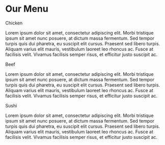 <!DOCTYPE html>
<html>
<head>
  <meta charset="utf-8">

  <meta name="viewport" content="width=device-width, initial-scale=1">

  <link rel="stylesheet" type="text/css" href="css/styles.css">
<title>Assignment Solution for Module 2</title>
<style>
/********** Base styles **********/
/* Base Styles */

* {
  box-sizing: border-box;
}

h1 {
  font-family: Brushstroke, fantasy;
  color: #000000;
  text-align: center;
}

body {
  background-image: url("background.jpg");
  background-color: #FEF5CA;

}

p {
  padding: 10px;
  margin: 0;
}

.container {
  border: none;
  margin-left: auto;
  margin-right: auto;
  margin-top: 10px;
  margin-bottom: 10px;
  padding: 10px;
}

section {
  border: 1px solid black;
  background-color: #00FF99;
  width: 100%;
  height: 200px;
  font-family: Helvetica;
  color: black;
  position: relative;
  overflow: auto;
}

#chicken {
  border: 1px solid black;
  text-align: center;
  width: 30%;
  margin-left: 70%;
  font-family: Georgia,sans-serif;
  font-weight: bold;
  font-size: 125%;
  margin-bottom: 0;
  margin-top: 0;
  padding: 5px;
  background-color: #FFFF00;
}

#beef {
  border: 1px solid black;
  text-align: center;
  width: 30%;
  margin-left: 70%;
  font-family: Georgia,sans-serif;
  font-weight: bold;
  font-size: 125%;
  margin-bottom: 0;
  margin-top: 0;
  padding: 5px;
  background-color: #FF1439;
}

#sushi {
  border: 1px solid black;
  text-align: center;
  width: 30%;
  margin-left: 70%;
  font-family: Georgia,sans-serif;
  font-weight: bold;
  font-size: 125%;
  margin-bottom: 0;
  margin-top: 0;
  background-color: #6495ED;
  color: white;
  padding: 5px;
}

.row {
  width: 100%;
}

/* Desktop view */

@media (min-width: 992px) {
  .col-lg-1, .col-lg-2, .col-lg-3, .col-lg-4, .col-lg-5, .col-lg-6, .col-lg-7, .col-lg-8, .col-lg-9, .col-lg-10, .col-lg-11, .col-lg-12 {
    float: left;
  }

  .col-lg-1 {
    width: 8.33%;
  }
  .col-lg-2 {
    width: 16.66%;
  }
  .col-lg-3 {
    width: 25%;
  }
  .col-lg-4 {
    width: 33.33%;
  }
  .col-lg-5 {
    width: 41.66%;
  }
  .col-lg-6 {
    width: 50%;
  }
  .col-lg-7 {
    width: 58.33%;
  }
  .col-lg-8 {
    width: 66.66%;
  }
  .col-lg-9 {
    width: 74.99%;
  }
  .col-lg-10 {
    width: 83.33%;
  }
  .col-lg-11 {
    width: 91.66%;
  }
  .col-lg-12 {
    width: 100%;
  }

}

/* Tablet view */

@media (min-width: 768px) and (max-width: 991px) {
  .col-md-1, .col-md-2, .col-md-3, .col-md-4, .col-md-5, .col-md-6, .col-md-7, .col-md-8, .col-md-9, .col-md-10, .col-md-11, .col-md-12 {
    float: left;
  }

  .col-md-1 {
    width: 8.33%;
  }
  .col-md-2 {
    width: 16.66%;
  }
  .col-md-3 {
    width: 25%;
  }
  .col-md-4 {
    width: 33.33%;
  }
  .col-md-5 {
    width: 41.66%;
  }
  .col-md-6 {
    width: 50%;
  }
  .col-md-7 {
    width: 58.33%;
  }
  .col-md-8 {
    width: 66.66%;
  }
  .col-md-9 {
    width: 74.99%;
  }
  .col-md-10 {
    width: 83.33%;
  }
  .col-md-11 {
    width: 91.66%;
  }
  .col-md-12 {
    width: 100%;
  }
}

/* Mobile view */

@media (max-width: 768px) {
  .col-sm-1, .col-sm-2, .col-sm-3, .col-sm-4, .col-sm-5, .col-sm-6, .col-sm-7, .col-sm-8, .col-sm-9, .col-sm-10, .col-sm-11, .col-sm-12 {
  float: left;
  }

  .col-sm-1 {
    width: 8.33%;
  }
  .col-sm-2 {
    width: 16.66%;
  }
  .col-sm-3 {
    width: 25%;
  }
  .col-sm-4 {
    width: 33.33%;
  }
  .col-sm-5 {
    width: 41.66%;
  }
  .col-sm-6 {
    width: 50%;
  }
  .col-sm-7 {
    width: 58.33%;
  }
  .col-sm-8 {
    width: 66.66%;
  }
  .col-sm-9 {
    width: 74.99%;
  }
  .col-sm-10 {
    width: 83.33%;
  }
  .col-sm-11 {
    width: 91.66%;
  }
  .col-sm-12 {
    width: 100%;
  }
}

</style>
</head>
<body>
  <h1>Our Menu</h1>
  <div class="row">
  <div class="container col-lg-4 col-md-6 col-sm-12">
    <section>
    <div id="chicken">
      Chicken
    </div>
    <p>
      Lorem ipsum dolor sit amet, consectetur adipiscing elit. Morbi tristique ipsum sit amet nunc posuere, at dictum massa fermentum. Sed tempor turpis quis dui pharetra, eu suscipit elit cursus. Praesent sed libero turpis. Aliquam varius elit mauris, vestibulum laoreet leo rhoncus ac. Fusce at facilisis velit. Vivamus facilisis semper risus, et efficitur justo suscipit ac. 
    </p>
    </section>
  </div>
  <div class="container col-lg-4 col-md-6 col-sm-12">
    <section>
    <div id="beef">
      Beef
    </div>
    <p>
      Lorem ipsum dolor sit amet, consectetur adipiscing elit. Morbi tristique ipsum sit amet nunc posuere, at dictum massa fermentum. Sed tempor turpis quis dui pharetra, eu suscipit elit cursus. Praesent sed libero turpis. Aliquam varius elit mauris, vestibulum laoreet leo rhoncus ac. Fusce at facilisis velit. Vivamus facilisis semper risus, et efficitur justo suscipit ac. 
    </p>
    </section>
  </div>
  <div class="container col-lg-4 col-md-12 col-sm-12">
    <section>
    <div id="sushi">
      Sushi
    </div>
    <p>
      Lorem ipsum dolor sit amet, consectetur adipiscing elit. Morbi tristique ipsum sit amet nunc posuere, at dictum massa fermentum. Sed tempor turpis quis dui pharetra, eu suscipit elit cursus. Praesent sed libero turpis. Aliquam varius elit mauris, vestibulum laoreet leo rhoncus ac. Fusce at facilisis velit. Vivamus facilisis semper risus, et efficitur justo suscipit ac. 
    </p>
    </section>
  </div>
  </div>
</body>
</html>
